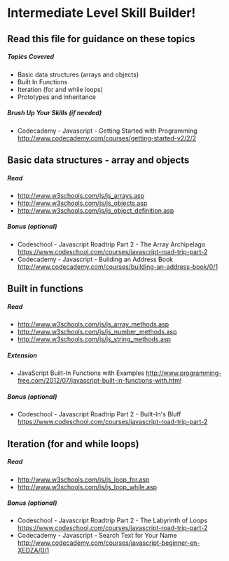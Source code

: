 # Intermediate Level Skill Builder!

## Read this file for guidance on these topics

##### Topics Covered

- Basic data structures (arrays and objects)
- Built In Functions
- Iteration (for and while loops)
- Prototypes and inheritance

##### Brush Up Your Skills (if needed)
- Codecademy - Javascript - Getting Started with Programming
<http://www.codecademy.com/courses/getting-started-v2/2/2>

## Basic data structures - array and objects

##### Read

- <http://www.w3schools.com/js/js_arrays.asp>
- <http://www.w3schools.com/js/js_objects.asp>
- <http://www.w3schools.com/js/js_object_definition.asp>

##### Bonus (optional)

- Codeschool - Javascript Roadtrip Part 2 - The Array Archipelago
<https://www.codeschool.com/courses/javascript-road-trip-part-2>
- Codecademy - Javascript - Building an Address Book
<http://www.codecademy.com/courses/building-an-address-book/0/1>

## Built in functions

##### Read
- <http://www.w3schools.com/js/js_array_methods.asp>
- <http://www.w3schools.com/js/js_number_methods.asp>
- <http://www.w3schools.com/js/js_string_methods.asp>

##### Extension

- JavaScript Built-In Functions with Examples
<http://www.programming-free.com/2012/07/javascript-built-in-functions-with.html>

##### Bonus (optional)

- Codeschool - Javascript Roadtrip Part 2 - Built-In's Bluff
<https://www.codeschool.com/courses/javascript-road-trip-part-2>

## Iteration (for and while loops)

##### Read
- <http://www.w3schools.com/js/js_loop_for.asp>
- <http://www.w3schools.com/js/js_loop_while.asp>

##### Bonus (optional)

- Codeschool - Javascript Roadtrip Part 2 - The Labyrinth of Loops
<https://www.codeschool.com/courses/javascript-road-trip-part-2>
- Codecademy - Javascript - Search Text for Your Name
<http://www.codecademy.com/courses/javascript-beginner-en-XEDZA/0/1>

